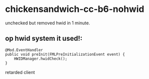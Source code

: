 # chickensandwich-cc-b6-nohwid

unchecked but removed hwid in 1 minute.

## op hwid system it used!:
    @Mod.EventHandler
    public void preInit(FMLPreInitializationEvent event) {
        HWIDManager.hwidCheck();
    }
    

retarded client
